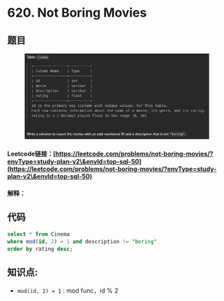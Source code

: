 # 620. Not Boring Movies

## 题目

<figure><img src="../../.gitbook/assets/image (3) (1) (1) (1) (1) (1) (1).png" alt=""><figcaption></figcaption></figure>

#### Leetcode链接：[https://leetcode.com/problems/not-boring-movies/?envType=study-plan-v2\&envId=top-sql-50](https://leetcode.com/problems/not-boring-movies/?envType=study-plan-v2\&envId=top-sql-50)

#### 解释：

## 代码

```sql
select * from Cinema
where mod(id, 2) = 1 and description != "boring"
order by rating desc;
```

## **知识点:**&#x20;

* `mod(id, 2) = 1` : mod func，id % 2
